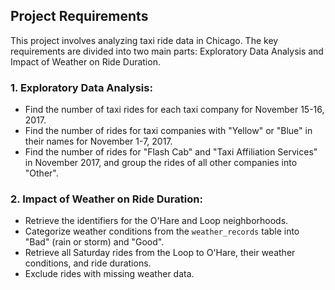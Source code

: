## Project Requirements

This project involves analyzing taxi ride data in Chicago. The key requirements are divided into two main parts: Exploratory Data Analysis and Impact of Weather on Ride Duration.

### 1. Exploratory Data Analysis:

* Find the number of taxi rides for each taxi company for November 15-16, 2017.
* Find the number of rides for taxi companies with "Yellow" or "Blue" in their names for November 1-7, 2017.
* Find the number of rides for "Flash Cab" and "Taxi Affiliation Services" in November 2017, and group the rides of all other companies into "Other".

### 2. Impact of Weather on Ride Duration:

* Retrieve the identifiers for the O'Hare and Loop neighborhoods.
* Categorize weather conditions from the `weather_records` table into "Bad" (rain or storm) and "Good".
* Retrieve all Saturday rides from the Loop to O'Hare, their weather conditions, and ride durations.
* Exclude rides with missing weather data.
